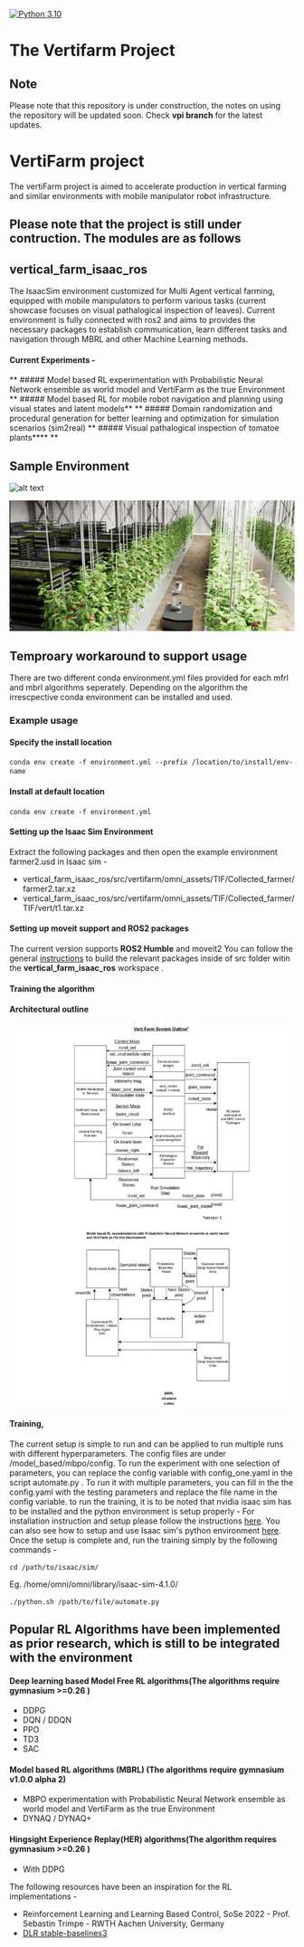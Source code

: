 [![Python 3.10](https://img.shields.io/badge/python-3.7+-blue.svg)](https://www.python.org/downloads/release/python-360/)

# The Vertifarm Project

## Note
Please note that this repository is under construction, the notes on using the repository will be updated soon. Check **vpi branch** for the latest updates.

# VertiFarm project
The vertiFarm project is aimed to accelerate production in vertical farming and similar environments with mobile manipulator robot infrastructure.

##  Please note that the project is still under contruction. The modules are as follows
## vertical_farm_isaac_ros
   The IsaacSim environment customized for Multi Agent vertical farming, equipped with mobile manipulators to perform various tasks (current showcase focuses on visual pathalogical inspection of leaves). Current environment is fully connected with ros2 and aims to provides the necessary packages to establish communication, learn different tasks and navigation through MBRL and other Machine Learning methods. 
#### Current Experiments - 
** ##### Model based RL experimentation with Probabilistic Neural Network ensemble as world model and VertiFarm as the true Environment
** ##### Model based RL for mobile robot navigation and planning using visual states and latent models**
** ##### Domain randomization and procedural generation for better learning and optimization for simulation scenarios (sim2real)
** ##### Visual pathalogical inspection of tomatoe plants****
** 

## Sample Environment
![alt text](docs/env.png)

![alt text](docs/tif.png)

## Temproary workaround to support usage
 There are two different conda environment.yml files provided for each mfrl and mbrl algorithms seperately. Depending on the algorithm the irrescpective conda environment can be installed and used. 
 ### Example usage
 #### Specify the install location
 ```
 conda env create -f environment.yml --prefix /location/to/install/env-name
 ```
  #### Install at default location
 ```
 conda env create -f environment.yml
 ```
 #### Setting up the Isaac Sim Environment 
 Extract the following packages and then open the example environment farmer2.usd in Isaac sim - 
 - vertical_farm_isaac_ros/src/vertifarm/omni_assets/TIF/Collected_farmer/farmer2.tar.xz
 - vertical_farm_isaac_ros/src/vertifarm/omni_assets/TIF/Collected_farmer/TIF/vert/t1.tar.xz
 #### Setting up moveit support and ROS2 packages 
 The current version supports **ROS2 Humble** and moveit2
 You can follow the general [instructions](https://docs.ros.org/en/eloquent/Tutorials/Creating-Your-First-ROS2-Package.html#build-a-package) to build the relevant packages inside of src folder witin the **vertical_farm_isaac_ros** workspace . 
#### Training the algorithm 
#### Architectural outline

![alt text](docs/arch.png)
#### Training,
The current setup is simple to run and can be applied to run multiple runs with different hyperparameters. The config files are under /model_based/mbpo/config. To run the experiment with one selection of parameters, you can replace the config variable with config_one.yaml in the script automate.py . To run it with multiple parameters, you can fill in the the config.yaml with the testing parameters and replace the file name in the config variable. 
to run the training, it is to be noted that nvidia isaac sim has to be installed and the python environment is setup properly - For installation instruction and setup please follow the instructions [here](https://docs.omniverse.nvidia.com/isaacsim/latest/installation/index.html). You can also see how to setup and use Isaac sim's python environment [here](https://docs.omniverse.nvidia.com/isaacsim/latest/manual_standalone_python.html).
Once the setup is complete and, run the training simply by the following commands - 
```
cd /path/to/isaac/sim/
```
Eg. /home/omni/omni/library/isaac-sim-4.1.0/
```
./python.sh /path/to/file/automate.py
```

## Popular RL Algorithms have been implemented as prior research, which is still to be integrated with the environment 
   #### Deep learning based Model Free RL algorithms(The algorithms require gymnasium >=0.26 )
   - DDPG
   - DQN / DDQN
   - PPO
   - TD3
   - SAC
   #### Model based RL algorithms (MBRL) (The algorithms require gymnasium v1.0.0 alpha 2)
   - MBPO experimentation with Probabilistic Neural Network ensemble as world model and VertiFarm as the true Environment
   - DYNAQ / DYNAQ+
   #### Hingsight Experience Replay(HER) algorithms(The algorithm requires gymnasium >=0.26 )
   - With DDPG

The following resources have been an inspiration for the RL implementations - 
-  Reinforcement Learning and Learning Based Control, SoSe 2022 - Prof. Sebastin Trimpe - RWTH Aachen University, Germany
-  [DLR stable-baselines3](https://github.com/DLR-RM/stable-baselines3/tree/master)
